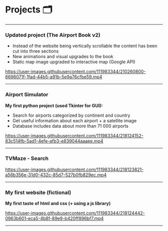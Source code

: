 # Projects 🗂

----------------------------------------------------------------------------------------------------------------------------------------------------------

### Updated project (The Airport Book v2)

- Instead of the website being vertically scrollable the content has been cut into three sections
- New animations and visual upgrades to the book
- Static map image upgraded to interactive map (Google API)

https://user-images.githubusercontent.com/111983344/210260800-6696071f-1fad-44b5-a91b-5e9a76cfbe59.mp4

----------------------------------------------------------------------------------------------------------------------------------------------------------

### Airport Simulator

**My first python project (used Tkinter for GUI):**
- Search for airports categorized by continent and country
- Get useful information about each airport + a satellite image
- Database includes data about more than 71 000 airports

https://user-images.githubusercontent.com/111983344/218124152-83c514fb-5ad1-4efe-afb3-e839044aaaee.mp4

----------------------------------------------------------------------------------------------------------------------------------------------------------

### TVMaze - Search

https://user-images.githubusercontent.com/111983344/218123821-a56b356e-31d0-432c-85d7-527b0fb829ec.mp4

----------------------------------------------------------------------------------------------------------------------------------------------------------

### My first website (fictional)

**My first taste of html and css (+ using a js library)**

https://user-images.githubusercontent.com/111983344/218124442-0963b601-eca5-4b8f-89e9-b420ff896bf7.mp4

----------------------------------------------------------------------------------------------------------------------------------------------------------

